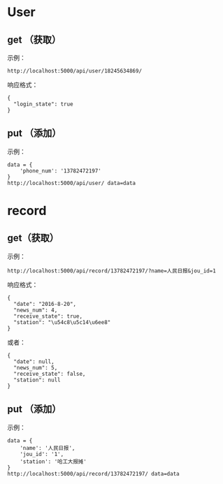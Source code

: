 # User

## get （获取）

示例：

    http://localhost:5000/api/user/18245634869/

响应格式：

    {
      "login_state": true
    }

## put  （添加）

示例：

    data = {
        'phone_num': '13782472197'
    }
    http://localhost:5000/api/user/ data=data

# record

## get（获取）

示例：

    http://localhost:5000/api/record/13782472197/?name=人民日报&jou_id=1

响应格式：

    {
      "date": "2016-8-20",
      "news_num": 4,
      "receive_state": true,
      "station": "\u54c8\u5c14\u6ee8"
    }
或者：

    {
      "date": null,
      "news_num": 5,
      "receive_state": false,
      "station": null
    }


## put （添加）

示例：

    data = {
        'name': '人民日报',
        'jou_id': '1',
        'station': '哈工大报摊'
    }
    http://localhost:5000/api/record/13782472197/ data=data